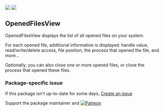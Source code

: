 [![](https://img.shields.io/chocolatey/v/ofview?color=green&label=ofview)](https://chocolatey.org/packages/ofview) [![](https://img.shields.io/chocolatey/dt/ofview)](https://chocolatey.org/packages/ofview)

## OpenedFilesView

OpenedFilesView displays the list of all opened files on your system.

For each opened file, additional information is displayed: handle value, read/write/delete access, file position, the process that opened the file, and more...

Optionally, you can also close one or more opened files, or close the process that opened these files.

### Package-specific issue
If this package isn't up-to-date for some days, [Create an issue](https://github.com/tunisiano187/Chocolatey-packages/issues/new/choose)

Support the package maintainer and [![Patreon](https://cdn.jsdelivr.net/gh/tunisiano187/Chocolatey-packages@d15c4e19c709e7148588d4523ffc6dd3cd3c7e5e/icons/patreon.png)](https://www.patreon.com/bePatron?u=39585820)
